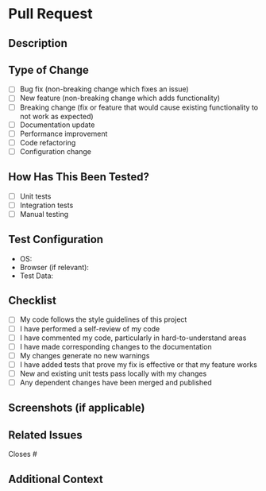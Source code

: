 # Pull Request

## Description

<!-- Provide a clear and concise description of your changes -->

## Type of Change

<!-- Please delete options that are not relevant -->

- [ ] Bug fix (non-breaking change which fixes an issue)
- [ ] New feature (non-breaking change which adds functionality)
- [ ] Breaking change (fix or feature that would cause existing functionality to not work as expected)
- [ ] Documentation update
- [ ] Performance improvement
- [ ] Code refactoring
- [ ] Configuration change

## How Has This Been Tested?

<!-- Please describe the tests you've run to verify your changes -->

- [ ] Unit tests
- [ ] Integration tests
- [ ] Manual testing
<!-- Add details about your testing environment if relevant -->

## Test Configuration

- OS:
- Browser (if relevant):
- Test Data:

## Checklist

<!-- Go over all the following points, and put an `x` in all the boxes that apply -->

- [ ] My code follows the style guidelines of this project
- [ ] I have performed a self-review of my code
- [ ] I have commented my code, particularly in hard-to-understand areas
- [ ] I have made corresponding changes to the documentation
- [ ] My changes generate no new warnings
- [ ] I have added tests that prove my fix is effective or that my feature works
- [ ] New and existing unit tests pass locally with my changes
- [ ] Any dependent changes have been merged and published

## Screenshots (if applicable)

<!-- Add screenshots to help explain your changes -->

## Related Issues

<!-- Link to any related issues using #issue-number -->

Closes #

## Additional Context

<!-- Add any other context about the PR here -->
